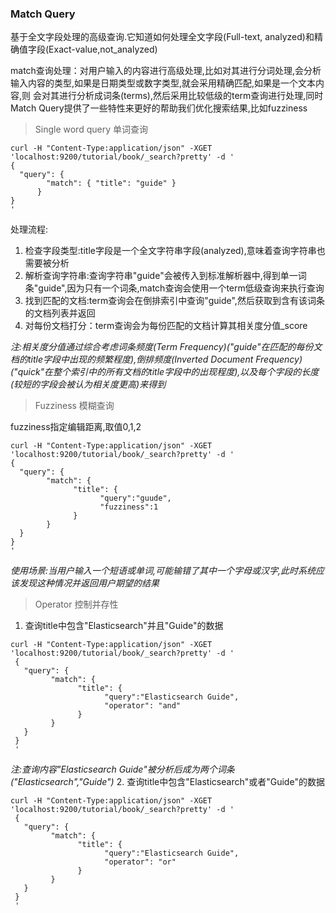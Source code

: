 ### Match Query

基于全文字段处理的高级查询.它知道如何处理全文字段(Full-text, analyzed)和精确值字段(Exact-value,not_analyzed)  

match查询处理：对用户输入的内容进行高级处理,比如对其进行分词处理,会分析输入内容的类型,如果是日期类型或数字类型,就会采用精确匹配,如果是一个文本内容,则
会对其进行分析成词条(terms),然后采用比较低级的term查询进行处理,同时 Match Query提供了一些特性来更好的帮助我们优化搜索结果,比如fuzziness  

> Single word query 单词查询
```
curl -H "Content-Type:application/json" -XGET 'localhost:9200/tutorial/book/_search?pretty' -d '
{
  "query": { 
        "match": { "title": "guide" } 
      }
}
'
```     
处理流程:       
1. 检查字段类型:title字段是一个全文字符串字段(analyzed),意味着查询字符串也需要被分析
2. 解析查询字符串:查询字符串"guide"会被传入到标准解析器中,得到单一词条"guide",因为只有一个词条,match查询会使用一个term低级查询来执行查询
3. 找到匹配的文档:term查询会在倒排索引中查询"guide",然后获取到含有该词条的文档列表并返回
4. 对每份文档打分：term查询会为每份匹配的文档计算其相关度分值_score

*注:相关度分值通过综合考虑词条频度(Term Frequency)("guide"在匹配的每份文档的title字段中出现的频繁程度),倒排频度(Inverted Document Frequency)("quick"在整个索引中的所有文档的title字段中的出现程度),以及每个字段的长度(较短的字段会被认为相关度更高)来得到*

> Fuzziness 模糊查询

fuzziness指定编辑距离,取值0,1,2
```
curl -H "Content-Type:application/json" -XGET 'localhost:9200/tutorial/book/_search?pretty' -d '
{
  "query": { 
        "match": { 
              "title": {
                    "query":"guude",
                    "fuzziness":1
              }
        }
  }
}
'
```
*使用场景:当用户输入一个短语或单词,可能输错了其中一个字母或汉字,此时系统应该发现这种情况并返回用户期望的结果*

> Operator 控制并存性
1. 查询title中包含"Elasticsearch"并且"Guide"的数据
```
curl -H "Content-Type:application/json" -XGET 'localhost:9200/tutorial/book/_search?pretty' -d '
 {
   "query": { 
         "match": { 
               "title": {
                     "query":"Elasticsearch Guide",
                     "operator": "and"
               }
         }
   }
 }
 '
```
*注:查询内容"Elasticsearch Guide"被分析后成为两个词条("Elasticsearch","Guide")*
2. 查询title中包含"Elasticsearch"或者"Guide"的数据
```
curl -H "Content-Type:application/json" -XGET 'localhost:9200/tutorial/book/_search?pretty' -d '
 {
   "query": { 
         "match": { 
               "title": {
                     "query":"Elasticsearch Guide",
                     "operator": "or"
               }
         }
   }
 }
 '
```